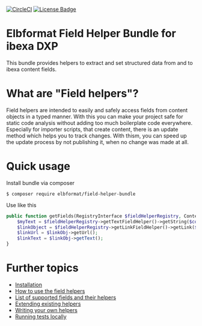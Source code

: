 [![CircleCI](https://circleci.com/gh/elbformat/field-helper-bundle/tree/main.svg?style=svg)](https://circleci.com/gh/elbformat/field-helper-bundle/tree/main)
[![License Badge](https://img.shields.io/github/license/datengaertnerei/test-data-service.svg)](https://mit-license.org/)

# Elbformat Field Helper Bundle for ibexa DXP
This bundle provides helpers to extract and set structured data from and to ibexa content fields.

What are "Field helpers"?
=========================
Field helpers are intended to easily and safely access fields from content objects in a typed manner.
With this you can make your project safe for static code analysis without adding too much boilerplate code everywhere.
Especially for importer scripts, that create content, there is an update method which helps you to track changes.
With thism, you can speed up the update process by not publishing it, when no change was made at all.

Quick usage
===========
Install bundle via composer
```console
$ composer require elbformat/field-helper-bundle
```
Use like this
```php
public function getFields(RegistryInterface $fieldHelperRegistry, Content $content) {
    $myText = $fieldHelperRegistry->getTextFieldHelper()->getString($content, 'text_field');
    $linkObject = $fieldHelperRegistry->getLinkFieldHelper()->getLink($content, 'my_url');
    $linkUrl = $linkObj->getUrl();
    $linkText = $linkObj->getText();
}
```

Further topics
==============
* [Installation](docs/installation.md)
* [How to use the field helpers](docs/usage.md)
* [List of supported fields and their helpers](docs/fields.md)
* [Extending existing helpers](docs/extending.md)
* [Writing your own helpers](docs/own_helper.md)
* [Running tests locally](docs/testing.md)